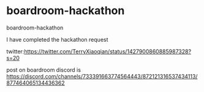 # boardroom-hackathon
boardroom-hackathon



I have completed the hackathon request

twitter:https://twitter.com/TerryXiaoqian/status/1427900860885987328?s=20


post on boardroom discord is https://discord.com/channels/733391663774564443/872121316537434113/877464065134436362
